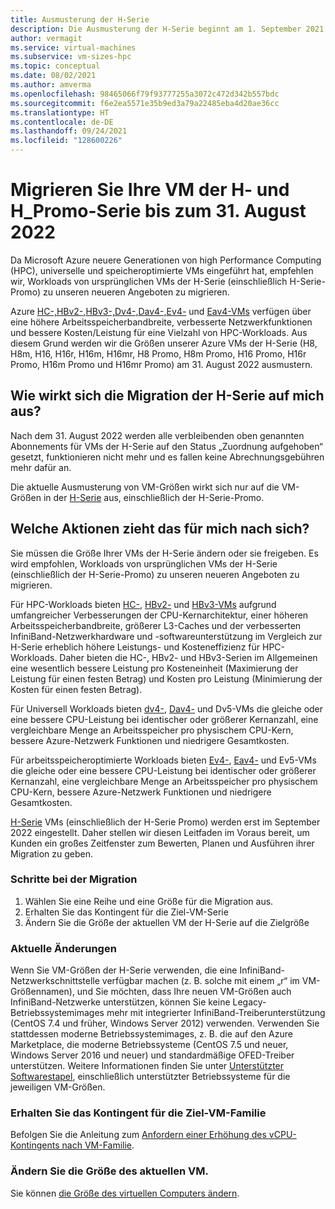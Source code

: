 ```yaml
---
title: Ausmusterung der H-Serie
description: Die Ausmusterung der H-Serie beginnt am 1. September 2021
author: vermagit
ms.service: virtual-machines
ms.subservice: vm-sizes-hpc
ms.topic: conceptual
ms.date: 08/02/2021
ms.author: amverma
ms.openlocfilehash: 98465066f79f93777255a3072c472d342b557bdc
ms.sourcegitcommit: f6e2ea5571e35b9ed3a79a22485eba4d20ae36cc
ms.translationtype: HT
ms.contentlocale: de-DE
ms.lasthandoff: 09/24/2021
ms.locfileid: "128600226"
---
```

# <a name="migrate-your-h-and-h_promo-series-virtual-machines-by-august-31-2022"></a>Migrieren Sie Ihre VM der H- und H_Promo-Serie bis zum 31. August 2022
Da Microsoft Azure neuere Generationen von high Performance Computing (HPC), universelle und speicheroptimierte VMs eingeführt hat, empfehlen wir, Workloads von ursprünglichen VMs der H-Serie (einschließlich H-Serie-Promo) zu unseren neueren Angeboten zu migrieren.

Azure [HC-,](hc-series.md)[HBv2-,](hbv2-series.md)[HBv3-,](hbv3-series.md)[Dv4-,](dv4-dsv4-series.md)[Dav4-,](dav4-dasv4-series.md)[Ev4-](ev4-esv4-series.md) und [Eav4-VMs](eav4-easv4-series.md) verfügen über eine höhere Arbeitsspeicherbandbreite, verbesserte Netzwerkfunktionen und bessere Kosten/Leistung für eine Vielzahl von HPC-Workloads. Aus diesem Grund werden wir die Größen unserer Azure VMs der H-Serie (H8, H8m, H16, H16r, H16m, H16mr, H8 Promo, H8m Promo, H16 Promo, H16r Promo, H16m Promo und H16mr Promo) am 31. August 2022 ausmustern.

## <a name="how-does-the-h-series-migration-affect-me"></a>Wie wirkt sich die Migration der H-Serie auf mich aus?  

Nach dem 31. August 2022 werden alle verbleibenden oben genannten Abonnements für VMs der H-Serie auf den Status „Zuordnung aufgehoben“ gesetzt, funktionieren nicht mehr und es fallen keine Abrechnungsgebühren mehr dafür an. 

Die aktuelle Ausmusterung von VM-Größen wirkt sich nur auf die VM-Größen in der [H-Serie](h-series.md) aus, einschließlich der H-Serie-Promo. 

## <a name="what-actions-should-i-take"></a>Welche Aktionen zieht das für mich nach sich?  

Sie müssen die Größe Ihrer VMs der H-Serie ändern oder sie freigeben. Es wird empfohlen, Workloads von ursprünglichen VMs der H-Serie (einschließlich der H-Serie-Promo) zu unseren neueren Angeboten zu migrieren.

Für HPC-Workloads bieten [HC-](hc-series.md), [HBv2-](hbv2-series.md) und [HBv3-VMs](hbv3-series.md) aufgrund umfangreicher Verbesserungen der CPU-Kernarchitektur, einer höheren Arbeitsspeicherbandbreite, größerer L3-Caches und der verbesserten InfiniBand-Netzwerkhardware und -softwareunterstützung im Vergleich zur H-Serie erheblich höhere Leistungs- und Kosteneffizienz für HPC-Workloads. Daher bieten die HC-, HBv2- und HBv3-Serien im Allgemeinen eine wesentlich bessere Leistung pro Kosteneinheit (Maximierung der Leistung für einen festen Betrag) und Kosten pro Leistung (Minimierung der Kosten für einen festen Betrag). 

Für Universell Workloads bieten [dv4-](dv4-dsv4-series.md), [Dav4-](dav4-dasv4-series.md) und Dv5-VMs die gleiche oder eine bessere CPU-Leistung bei identischer oder größerer Kernanzahl, eine vergleichbare Menge an Arbeitsspeicher pro physischem CPU-Kern, bessere Azure-Netzwerk Funktionen und niedrigere Gesamtkosten. 

Für arbeitsspeicheroptimierte Workloads bieten [Ev4-](ev4-esv4-series.md), [Eav4-](eav4-easv4-series.md) und Ev5-VMs die gleiche oder eine bessere CPU-Leistung bei identischer oder größerer Kernanzahl, eine vergleichbare Menge an Arbeitsspeicher pro physischem CPU-Kern, bessere Azure-Netzwerk Funktionen und niedrigere Gesamtkosten. 

[H-Serie](h-series.md) VMs (einschließlich der H-Serie Promo) werden erst im September 2022 eingestellt. Daher stellen wir diesen Leitfaden im Voraus bereit, um Kunden ein großes Zeitfenster zum Bewerten, Planen und Ausführen ihrer Migration zu geben. 


### <a name="migration-steps"></a>Schritte bei der Migration 
1. Wählen Sie eine Reihe und eine Größe für die Migration aus. 
2. Erhalten Sie das Kontingent für die Ziel-VM-Serie 
3. Ändern Sie die Größe der aktuellen VM der H-Serie auf die Zielgröße 


### <a name="breaking-changes"></a>Aktuelle Änderungen 
Wenn Sie VM-Größen der H-Serie verwenden, die eine InfiniBand-Netzwerkschnittstelle verfügbar machen (z. B. solche mit einem „r“ im VM-Größennamen), und Sie möchten, dass Ihre neuen VM-Größen auch InfiniBand-Netzwerke unterstützen, können Sie keine Legacy-Betriebssystemimages mehr mit integrierter InfiniBand-Treiberunterstützung (CentOS 7.4 und früher, Windows Server 2012) verwenden. Verwenden Sie stattdessen moderne Betriebssystemimages, z. B. die auf den Azure Marketplace, die moderne Betriebssysteme (CentOS 7.5 und neuer, Windows Server 2016 und neuer) und standardmäßige OFED-Treiber unterstützen. Weitere Informationen finden Sie unter [Unterstützter Softwarestapel](hbv3-series.md#get-started), einschließlich unterstützter Betriebssysteme für die jeweiligen VM-Größen. 


### <a name="get-quota-for-the-target-vm-family"></a>Erhalten Sie das Kontingent für die Ziel-VM-Familie 

Befolgen Sie die Anleitung zum [Anfordern einer Erhöhung des vCPU-Kontingents nach VM-Familie](../azure-portal/supportability/per-vm-quota-requests.md).


### <a name="resize-the-current-virtual-machine"></a>Ändern Sie die Größe des aktuellen VM.
Sie können [die Größe des virtuellen Computers ändern](resize-vm.md).
